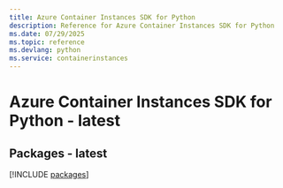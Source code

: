 ```yaml
---
title: Azure Container Instances SDK for Python
description: Reference for Azure Container Instances SDK for Python
ms.date: 07/29/2025
ms.topic: reference
ms.devlang: python
ms.service: containerinstances
---
```

# Azure Container Instances SDK for Python - latest
## Packages - latest
[!INCLUDE [packages](container-instances-index.md)]